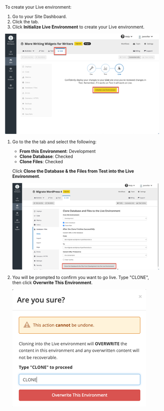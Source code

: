 To create your Live environment:

1. Go to your Site Dashboard.
1. Click the <Icon icon="equalizer" text="Live"/> tab.
1. Click **Initialize Live Environment** to create your Live environment.

  ![Initialize live environment](../images/launch-initialize-live.png)

1. Go to the the <Icon icon="server" text="Database / Files"/> tab and select the following:
   - **From this Environment**: Development
   - **Clone Database**: Checked
   - **Clone Files**: Checked
   
   Click **Clone the Database & the Files from Test into the Live Environment**.

   ![Clone test to live](../images/launch-clone-test-to-live.png)

1. You will be prompted to confirm you want to go live.  Type "CLONE", then click **Overwrite This Environment**.

   ![Confirm cloning](../images/launch-clone-test-live-confirm.png)

